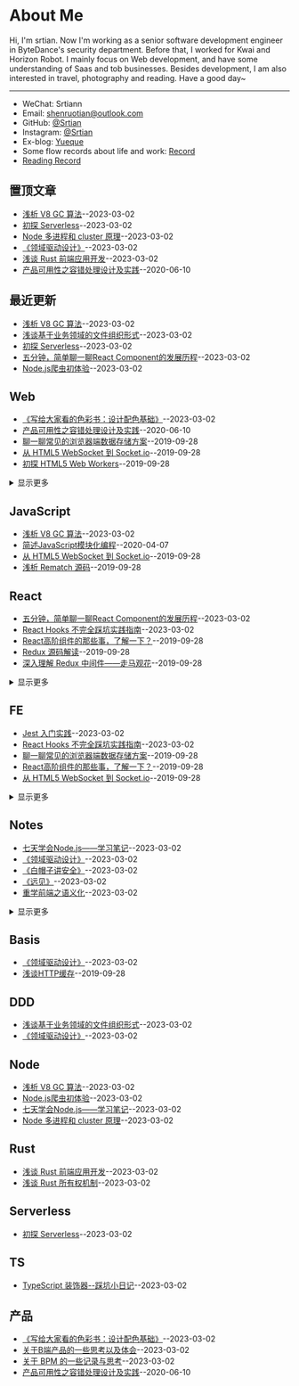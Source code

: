 # About Me
Hi, I'm srtian. Now I'm working as a senior software development engineer in ByteDance's security department. Before that,
I worked for Kwai and Horizon Robot. I mainly focus on Web development,
and have some understanding of Saas and tob businesses. Besides development, I am also interested in travel, photography and reading. Have a good day~

---
- WeChat: Srtiann
- Email: shenruotian@outlook.com
- GitHub: [@Srtian](https://github.com/srtian)
- Instagram: [@Srtian](https://www.instagram.com/srtian96/?next=%2F)
- Ex-blog: [Yueque](https://www.yuque.com/srtian)
- Some flow records about life and work: [Record](https://github.com/srtian/Record)
- [Reading Record](https://srtbooks.notion.site/a55c12708dbe42969b7052a6fe9f35c2?v=371ed1453ada49789f6d176e7d00ef08)
## 置顶文章
- [浅析 V8 GC 算法](https://github.com/srtian/Blog/issues/37)--2023-03-02
- [初探 Serverless](https://github.com/srtian/Blog/issues/35)--2023-03-02
- [Node 多进程和 cluster 原理](https://github.com/srtian/Blog/issues/27)--2023-03-02
- [《领域驱动设计》](https://github.com/srtian/Blog/issues/26)--2023-03-02
- [浅谈 Rust 前端应用开发](https://github.com/srtian/Blog/issues/15)--2023-03-02
- [产品可用性之容错处理设计及实践](https://github.com/srtian/Blog/issues/13)--2020-06-10
## 最近更新
- [浅析 V8 GC 算法](https://github.com/srtian/Blog/issues/37)--2023-03-02
- [浅谈基于业务领域的文件组织形式](https://github.com/srtian/Blog/issues/36)--2023-03-02
- [初探 Serverless](https://github.com/srtian/Blog/issues/35)--2023-03-02
- [五分钟，简单聊一聊React Component的发展历程](https://github.com/srtian/Blog/issues/34)--2023-03-02
- [Node.js爬虫初体验](https://github.com/srtian/Blog/issues/33)--2023-03-02
## Web
- [《写给大家看的色彩书：设计配色基础》](https://github.com/srtian/Blog/issues/18)--2023-03-02
- [产品可用性之容错处理设计及实践](https://github.com/srtian/Blog/issues/13)--2020-06-10
- [聊一聊常见的浏览器端数据存储方案](https://github.com/srtian/Blog/issues/11)--2019-09-28
- [ 从 HTML5 WebSocket 到 Socket.io](https://github.com/srtian/Blog/issues/9)--2019-09-28
- [初探 HTML5 Web Workers](https://github.com/srtian/Blog/issues/6)--2019-09-28
<details><summary>显示更多</summary>

- [浅谈HTTP缓存](https://github.com/srtian/Blog/issues/5)--2019-09-28
- [《Don't Make Me Think》读书笔记](https://github.com/srtian/Blog/issues/2)--2019-09-28
- [浅析浏览器进程发展历程](https://github.com/srtian/Blog/issues/1)--2019-09-28
</details>

## JavaScript
- [浅析 V8 GC 算法](https://github.com/srtian/Blog/issues/37)--2023-03-02
- [简述JavaScript模块化编程](https://github.com/srtian/Blog/issues/12)--2020-04-07
- [ 从 HTML5 WebSocket 到 Socket.io](https://github.com/srtian/Blog/issues/9)--2019-09-28
- [浅析 Rematch 源码](https://github.com/srtian/Blog/issues/3)--2019-09-28
## React
- [五分钟，简单聊一聊React Component的发展历程](https://github.com/srtian/Blog/issues/34)--2023-03-02
- [React Hooks 不完全踩坑实践指南](https://github.com/srtian/Blog/issues/31)--2023-03-02
- [React高阶组件的那些事，了解一下？](https://github.com/srtian/Blog/issues/10)--2019-09-28
- [Redux 源码解读](https://github.com/srtian/Blog/issues/8)--2019-09-28
- [深入理解 Redux 中间件——走马观花](https://github.com/srtian/Blog/issues/7)--2019-09-28
<details><summary>显示更多</summary>

- [五分钟，简单聊一聊React Component的发展历程](https://github.com/srtian/Blog/issues/4)--2019-09-28
- [浅析 Rematch 源码](https://github.com/srtian/Blog/issues/3)--2019-09-28
</details>

## FE
- [Jest 入门实践](https://github.com/srtian/Blog/issues/32)--2023-03-02
- [React Hooks 不完全踩坑实践指南](https://github.com/srtian/Blog/issues/31)--2023-03-02
- [聊一聊常见的浏览器端数据存储方案](https://github.com/srtian/Blog/issues/11)--2019-09-28
- [React高阶组件的那些事，了解一下？](https://github.com/srtian/Blog/issues/10)--2019-09-28
- [ 从 HTML5 WebSocket 到 Socket.io](https://github.com/srtian/Blog/issues/9)--2019-09-28
<details><summary>显示更多</summary>

- [Redux 源码解读](https://github.com/srtian/Blog/issues/8)--2019-09-28
- [深入理解 Redux 中间件——走马观花](https://github.com/srtian/Blog/issues/7)--2019-09-28
- [初探 HTML5 Web Workers](https://github.com/srtian/Blog/issues/6)--2019-09-28
- [浅谈HTTP缓存](https://github.com/srtian/Blog/issues/5)--2019-09-28
- [五分钟，简单聊一聊React Component的发展历程](https://github.com/srtian/Blog/issues/4)--2019-09-28
- [浅析 Rematch 源码](https://github.com/srtian/Blog/issues/3)--2019-09-28
- [《Don't Make Me Think》读书笔记](https://github.com/srtian/Blog/issues/2)--2019-09-28
- [浅析浏览器进程发展历程](https://github.com/srtian/Blog/issues/1)--2019-09-28
</details>

## Notes
- [七天学会Node.js——学习笔记](https://github.com/srtian/Blog/issues/30)--2023-03-02
- [《领域驱动设计》](https://github.com/srtian/Blog/issues/26)--2023-03-02
- [《白帽子讲安全》](https://github.com/srtian/Blog/issues/25)--2023-03-02
- [《远见》](https://github.com/srtian/Blog/issues/24)--2023-03-02
- [重学前端之语义化](https://github.com/srtian/Blog/issues/23)--2023-03-02
<details><summary>显示更多</summary>

- [重学前端之JavaScript语法](https://github.com/srtian/Blog/issues/22)--2023-03-02
- [重学前端之JavaScript类型](https://github.com/srtian/Blog/issues/21)--2023-03-02
- [重学前端之JavaScript执行](https://github.com/srtian/Blog/issues/20)--2023-03-02
- [重学前端之JavaScript对象](https://github.com/srtian/Blog/issues/19)--2023-03-02
- [《Don't Make Me Think》读书笔记](https://github.com/srtian/Blog/issues/2)--2019-09-28
</details>

## Basis
- [《领域驱动设计》](https://github.com/srtian/Blog/issues/26)--2023-03-02
- [浅谈HTTP缓存](https://github.com/srtian/Blog/issues/5)--2019-09-28
## DDD
- [浅谈基于业务领域的文件组织形式](https://github.com/srtian/Blog/issues/36)--2023-03-02
- [《领域驱动设计》](https://github.com/srtian/Blog/issues/26)--2023-03-02
## Node
- [浅析 V8 GC 算法](https://github.com/srtian/Blog/issues/37)--2023-03-02
- [Node.js爬虫初体验](https://github.com/srtian/Blog/issues/33)--2023-03-02
- [七天学会Node.js——学习笔记](https://github.com/srtian/Blog/issues/30)--2023-03-02
- [Node 多进程和 cluster 原理](https://github.com/srtian/Blog/issues/27)--2023-03-02
## Rust
- [浅谈 Rust 前端应用开发](https://github.com/srtian/Blog/issues/15)--2023-03-02
- [浅谈 Rust 所有权机制](https://github.com/srtian/Blog/issues/14)--2023-03-02
## Serverless
- [初探 Serverless](https://github.com/srtian/Blog/issues/35)--2023-03-02
## TS
- [TypeScript 装饰器--踩坑小日记](https://github.com/srtian/Blog/issues/28)--2023-03-02
## 产品
- [《写给大家看的色彩书：设计配色基础》](https://github.com/srtian/Blog/issues/18)--2023-03-02
- [关于B端产品的一些思考以及体会](https://github.com/srtian/Blog/issues/17)--2023-03-02
- [关于 BPM 的一些记录与思考](https://github.com/srtian/Blog/issues/16)--2023-03-02
- [产品可用性之容错处理设计及实践](https://github.com/srtian/Blog/issues/13)--2020-06-10
